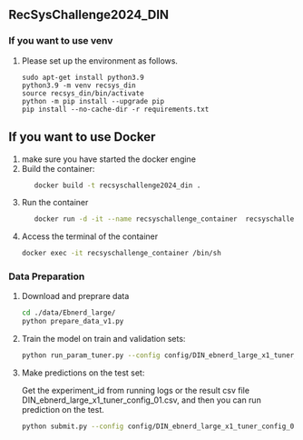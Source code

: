 ## RecSysChallenge2024_DIN

### If you want to use venv

1. Please set up the environment as follows.
   ```
   sudo apt-get install python3.9
   python3.9 -m venv recsys_din
   source recsys_din/bin/activate
   python -m pip install --upgrade pip
   pip install --no-cache-dir -r requirements.txt
   ```

## If you want to use Docker
1. make sure you have started the docker engine
2. Build the container:
   ```bash
      docker build -t recsyschallenge2024_din .
   ```
3. Run the container
   ```bash
      docker run -d -it --name recsyschallenge_container  recsyschallenge2024_din /bin/bash
   ```
4. Access the terminal of the container
   ```bash
   docker exec -it recsyschallenge_container /bin/sh
   ```

### Data Preparation

1. Download and preprare data

    ```bash
    cd ./data/Ebnerd_large/
    python prepare_data_v1.py
    ```

2. Train the model on train and validation sets:

    ```bash
    python run_param_tuner.py --config config/DIN_ebnerd_large_x1_tuner_config_01.yaml --gpu 0
    ```

3. Make predictions on the test set:

    Get the experiment_id from running logs or the result csv file DIN_ebnerd_large_x1_tuner_config_01.csv, and then you can run prediction on the test.

    ```bash
    python submit.py --config config/DIN_ebnerd_large_x1_tuner_config_01 --expid DIN_ebnerd_large_x1_001_1860e41e --gpu 1
    ```
